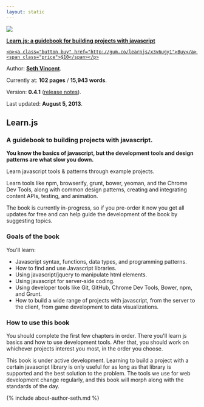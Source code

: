 ```yaml
---
layout: static
---
```

<div id="book">
  <a href="http://gum.co/learnjs/x3v6ugy1">
    <img src="{{ site.baseurl }}/img/learnjs.jpg" />
    <p><strong>Learn.js: a guidebook for building projects with javascript</strong></p>

    <p><a class="button buy" href="http://gum.co/learnjs/x3v6ugy1">Buy</a> <span class="price">$10</span></p>
  </a>
  <div id="meta">
    <p>Author: <b><a href="http://sethvincent.com" target="_blank">Seth Vincent</a></b>.</p>
    <p>Currently at: <b>102 pages</b> / <b>15,943 words</b>.</p>
    <p>Version: <b>0.4.1</b> (<a href="http://learnjs.io/releases/v0.4.1">release notes</a>).</p>
    <p>Last updated: <b>August 5, 2013</b>.</p>
  </div>
</div>

## Learn.js
### A guidebook to building projects with javascript.

**You know the basics of javascript, but the development tools and design patterns are what slow you down.**

Learn javascript tools & patterns through example projects.

Learn tools like npm, browserify, grunt, bower, yeoman, and the Chrome Dev Tools, along with common design patterns, creating and integrating content APIs, testing, and animation.

The book is currently in-progress, so if you pre-order it now you get all updates for free and can help guide the development of the book by suggesting topics.

### Goals of the book
You'll learn:  
- Javascript syntax, functions, data types, and programming patterns.
- How to find and use Javascript libraries.
- Using javascript/jquery to manipulate html elements.
- Using javascript for server-side coding.
- Using developer tools like Git, GitHub, Chrome Dev Tools, Bower, npm, and Grunt.
- How to build a wide range of projects with javascript, from the server to the client, from game development to data visualizations.


### How to use this book
You should complete the first few chapters in order. There you'll learn js basics and how to use development tools. After that, you should work on whichever projects interest you most, in the order you choose.

This book is under active development. Learning to build a project with a certain javascript library is only useful for as long as that library is supported and the best solution to the problem. The tools we use for web development change regularly, and this book will morph along with the standards of the day.

{% include about-author-seth.md %}
